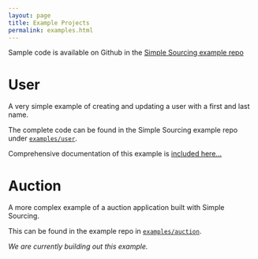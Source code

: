 ```yaml
---
layout: page
title: Example Projects
permalink: examples.html
---
```


Sample code is available on Github in the [Simple Sourcing example repo](https://github.com/simplesourcing/simplesource-examples) 

# User

A very simple example of creating and updating a user with a first and last name. 

The complete code can be found in the Simple Sourcing example repo under [`examples/user`](https://github.com/simplesourcing/simplesource-examples/tree/master/examples/user).

Comprehensive documentation of this example is [included here...]()

# Auction

A more complex example of a auction application built with Simple Sourcing.

This can be found in the example repo in [`examples/auction`](https://github.com/simplesourcing/simplesource-examples/tree/master/examples/auction).

*We are currently building out this example.*
